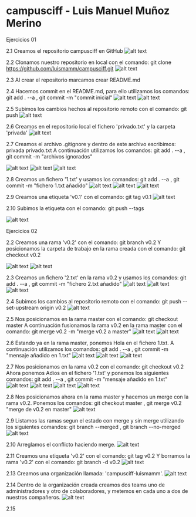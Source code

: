 # campusciff - Luis Manuel Muñoz Merino



Ejercicios 01


2.1 Creamos el repositorio campusciff en GitHub
![alt text](https://github.com/luismamm/campusciff/blob/master/capturas/1.png)

2.2 Clonamos nuestro repositorio en local con el comando: 
git clone https://github.com/luismamm/campusciff.git
![alt text](https://github.com/luismamm/campusciff/blob/master/capturas/2.png)

2.3 Al crear el repositorio marcamos crear README.md

2.4 Hacemos commit en el README.md, para ello utilizamos los comandos:
git add . --a , git commit -m "commit inicial"
![alt text](https://github.com/luismamm/campusciff/blob/master/capturas/3.png)
![alt text](https://github.com/luismamm/campusciff/blob/master/capturas/4.png)

2.5 Subimos los cambios hechos al repositorio remoto con el comando:
git push
![alt text](https://github.com/luismamm/campusciff/blob/master/capturas/5.png)

2.6 Creamos en el repositorio local el fichero 'privado.txt' y la carpeta
'privada'
![alt text](https://github.com/luismamm/campusciff/blob/master/capturas/6.png)

2.7 Creamos el archivo .gitignore y dentro de este archivo escribimos:
privada
privado.txt
A continuación utilizamos los comandos: git add . --a , 
git commit -m "archivos ignorados"

![alt text](https://github.com/luismamm/campusciff/blob/master/capturas/7.png)
![alt text](https://github.com/luismamm/campusciff/blob/master/capturas/8.png)
![alt text](https://github.com/luismamm/campusciff/blob/master/capturas/9.png)

2.8 Creamos un fichero '1.txt' y usamos los comandos:
git add . --a , git commit -m "fichero 1.txt añadido"
![alt text](https://github.com/luismamm/campusciff/blob/master/capturas/10.png)
![alt text](https://github.com/luismamm/campusciff/blob/master/capturas/11.png)
![alt text](https://github.com/luismamm/campusciff/blob/master/capturas/12.png)

2.9 Creamos una etiqueta 'v0.1' con el comando: git tag v0.1
![alt text](https://github.com/luismamm/campusciff/blob/master/capturas/13.png)

2.10 Subimos la etiqueta con el comando: git push --tags

![alt text](https://github.com/luismamm/campusciff/blob/master/capturas/14.png)



Ejercicios 02


2.2 Creamos una rama 'v0.2' con el comando: git branch v0.2
Y posicionamos la carpeta de trabajo en la rama creada con el comando:
git checkout v0.2

![alt text](https://github.com/luismamm/campusciff/blob/master/capturas/15.png)
![alt text](https://github.com/luismamm/campusciff/blob/master/capturas/16.png)

2.3 Creamos un fichero '2.txt' en la rama v0.2 y usamos los comandos:
git add . --a , git commit -m "fichero 2.txt añadido"
![alt text](https://github.com/luismamm/campusciff/blob/master/capturas/17.png)
![alt text](https://github.com/luismamm/campusciff/blob/master/capturas/18.png)
![alt text](https://github.com/luismamm/campusciff/blob/master/capturas/19.png)

2.4 Subimos los cambios al repositorio remoto con el comando:
git push --set-upstream origin v0.2
![alt text](https://github.com/luismamm/campusciff/blob/master/capturas/20.png)

2.5 Nos posicionamos en la rama master con el comando: git checkout master
A continuación fusionamos la rama v0.2 en la rama master con el comando:
git merge v0.2 -m "merge v0.2 a master"
![alt text](https://github.com/luismamm/campusciff/blob/master/capturas/21.png)
![alt text](https://github.com/luismamm/campusciff/blob/master/capturas/22.png)

2.6 Estando ya en la rama master, ponemos Hola en el fichero 1.txt.
A continuación utilizamos los comandos: git add . --a , 
git commit -m "mensaje añadido en 1.txt"
![alt text](https://github.com/luismamm/campusciff/blob/master/capturas/23.png)
![alt text](https://github.com/luismamm/campusciff/blob/master/capturas/24.png)
![alt text](https://github.com/luismamm/campusciff/blob/master/capturas/25.png)

2.7 Nos posicionamos en la rama v0.2 con el comando: git checkout v0.2
Ahora ponemos Adios en el fichero '1.txt' y ponemos los siguientes
comandos: git add . --a , git commit -m "mensaje añadido en 1.txt"
![alt text](https://github.com/luismamm/campusciff/blob/master/capturas/26.png)
![alt text](https://github.com/luismamm/campusciff/blob/master/capturas/27.png)
![alt text](https://github.com/luismamm/campusciff/blob/master/capturas/28.png)
![alt text](https://github.com/luismamm/campusciff/blob/master/capturas/29.png)

2.8 Nos posicionamos ahora en la rama master y hacemos un merge con 
la rama v0.2. Ponemos los comandos: git checkout master , 
git merge v0.2 "merge de v0.2 en master"
![alt text]()

2.9 Listamos las ramas segun el estado con merge y sin merge 
utilizando los siguientes comandos: git branch --merged , 
git branch --no-merged
![alt text]()

2.10 Arreglamos el conflicto haciendo merge.
![alt text]()

2.11 Creamos una etiqueta 'v0.2' con el comando: git tag v0.2
Y borramos la rama 'v0.2' con el comando: git branch -d v0.2
![alt text]()

2.13 Creamos una organización llamada: 'campusciff-luismamm'.
![alt text]()

2.14 Dentro de la organización creada creamos dos teams uno de 
administradores y otro de colaboradores, y metemos en cada uno a dos
de nuestros compañeros.
![alt text]()

2.15 
